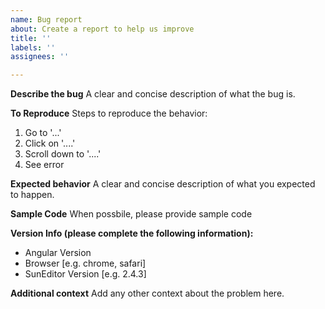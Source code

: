 ```yaml
---
name: Bug report
about: Create a report to help us improve
title: ''
labels: ''
assignees: ''

---
```


**Describe the bug**
A clear and concise description of what the bug is.

**To Reproduce**
Steps to reproduce the behavior:
1. Go to '...'
2. Click on '....'
3. Scroll down to '....'
4. See error

**Expected behavior**
A clear and concise description of what you expected to happen.

**Sample Code**
When possbile, please provide sample code

**Version Info (please complete the following information):**
 - Angular Version
 - Browser [e.g. chrome, safari]
 - SunEditor Version [e.g. 2.4.3]

**Additional context**
Add any other context about the problem here.
